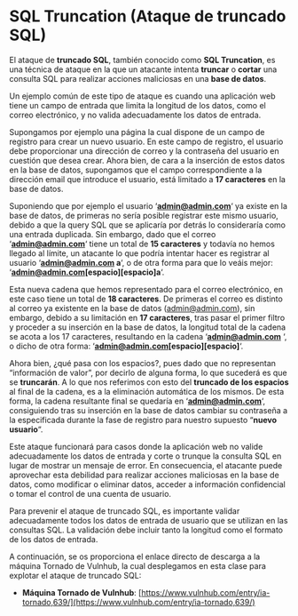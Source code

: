 # SQL Truncation (Ataque de truncado SQL)

El ataque de **truncado SQL**, también conocido como **SQL Truncation**, es una técnica de ataque en la que un atacante intenta **truncar** o **cortar** una consulta SQL para realizar acciones maliciosas en una **base de datos**.

Un ejemplo común de este tipo de ataque es cuando una aplicación web tiene un campo de entrada que limita la longitud de los datos, como el correo electrónico, y no valida adecuadamente los datos de entrada.

Supongamos por ejemplo una página la cual dispone de un campo de registro para crear un nuevo usuario. En este campo de registro, el usuario debe proporcionar una dirección de correo y la contraseña del usuario en cuestión que desea crear. Ahora bien, de cara a la inserción de estos datos en la base de datos, supongamos que el campo correspondiente a la dirección email que introduce el usuario, está limitado a **17 caracteres** en la base de datos.

Suponiendo que por ejemplo el usuario ‘**admin@admin.com**‘ ya existe en la base de datos, de primeras no sería posible registrar este mismo usuario, debido a que la query SQL que se aplicaría por detrás lo consideraría como una entrada duplicada. Sin embargo, dado que el correo ‘**admin@admin.com**‘ tiene un total de **15 caracteres** y todavía no hemos llegado al límite, un atacante lo que podría intentar hacer es registrar al usuario ‘**admin@admin.com  a**‘, o de otra forma para que lo veáis mejor: ‘**admin@admin.com\[espacio]\[espacio]a**‘.

Esta nueva cadena que hemos representado para el correo electrónico, en este caso tiene un total de **18 caracteres**. De primeras el correo es distinto al correo ya existente en la base de datos (admin@admin.com), sin embargo, debido a su limitación en **17 caracteres**, tras pasar el primer filtro y proceder a su inserción en la base de datos, la longitud total de la cadena se acota a los 17 caracteres, resultando en la cadena ‘**admin@admin.com**  ‘, o dicho de otra forma: ‘**admin@admin.com\[espacio]\[espacio]**‘.

Ahora bien, ¿qué pasa con los espacios?, pues dado que no representan “información de valor”, por decirlo de alguna forma, lo que sucederá es que se **truncarán**. A lo que nos referimos con esto del **truncado de los espacios** al final de la cadena, es a la eliminación automática de los mismos. De esta forma, la cadena resultante final se quedaría en ‘**admin@admin.com**‘, consiguiendo tras su inserción en la base de datos cambiar su contraseña a la especificada durante la fase de registro para nuestro supuesto “**nuevo usuario**“.

Este ataque funcionará para casos donde la aplicación web no valide adecuadamente los datos de entrada y corte o trunque la consulta SQL en lugar de mostrar un mensaje de error. En consecuencia, el atacante puede aprovechar esta debilidad para realizar acciones maliciosas en la base de datos, como modificar o eliminar datos, acceder a información confidencial o tomar el control de una cuenta de usuario.

Para prevenir el ataque de truncado SQL, es importante validar adecuadamente todos los datos de entrada de usuario que se utilizan en las consultas SQL. La validación debe incluir tanto la longitud como el formato de los datos de entrada.

A continuación, se os proporciona el enlace directo de descarga a la máquina Tornado de Vulnhub, la cual desplegamos en esta clase para explotar el ataque de truncado SQL:

* **Máquina Tornado de Vulnhub**: [https://www.vulnhub.com/entry/ia-tornado,639/](https://www.vulnhub.com/entry/ia-tornado,639/)
